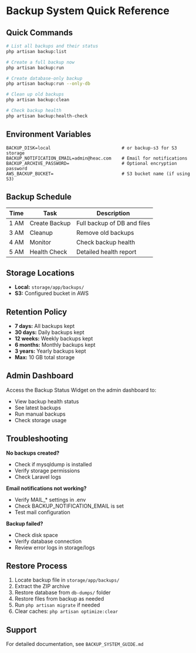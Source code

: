 # Backup System Quick Reference

## Quick Commands

```bash
# List all backups and their status
php artisan backup:list

# Create a full backup now
php artisan backup:run

# Create database-only backup
php artisan backup:run --only-db

# Clean up old backups
php artisan backup:clean

# Check backup health
php artisan backup:health-check
```

## Environment Variables

```env
BACKUP_DISK=local                           # or backup-s3 for S3 storage
BACKUP_NOTIFICATION_EMAIL=admin@heac.com    # Email for notifications
BACKUP_ARCHIVE_PASSWORD=                    # Optional encryption password
AWS_BACKUP_BUCKET=                          # S3 bucket name (if using S3)
```

## Backup Schedule

| Time  | Task                | Description                    |
|-------|---------------------|--------------------------------|
| 1 AM  | Create Backup       | Full backup of DB and files    |
| 3 AM  | Cleanup             | Remove old backups             |
| 4 AM  | Monitor             | Check backup health            |
| 5 AM  | Health Check        | Detailed health report         |

## Storage Locations

- **Local:** `storage/app/backups/`
- **S3:** Configured bucket in AWS

## Retention Policy

- **7 days:** All backups kept
- **30 days:** Daily backups kept
- **12 weeks:** Weekly backups kept
- **6 months:** Monthly backups kept
- **3 years:** Yearly backups kept
- **Max:** 10 GB total storage

## Admin Dashboard

Access the Backup Status Widget on the admin dashboard to:
- View backup health status
- See latest backups
- Run manual backups
- Check storage usage

## Troubleshooting

**No backups created?**
- Check if mysqldump is installed
- Verify storage permissions
- Check Laravel logs

**Email notifications not working?**
- Verify MAIL_* settings in .env
- Check BACKUP_NOTIFICATION_EMAIL is set
- Test mail configuration

**Backup failed?**
- Check disk space
- Verify database connection
- Review error logs in storage/logs

## Restore Process

1. Locate backup file in `storage/app/backups/`
2. Extract the ZIP archive
3. Restore database from `db-dumps/` folder
4. Restore files from backup as needed
5. Run `php artisan migrate` if needed
6. Clear caches: `php artisan optimize:clear`

## Support

For detailed documentation, see `BACKUP_SYSTEM_GUIDE.md`

